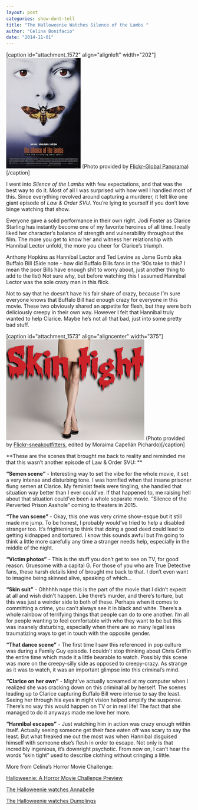 ```yaml
---
layout: post
categories: show-dont-tell
title: "The Halloweenie Watches Silence of the Lambs "
author: "Celina Bonifacio"
date: "2014-11-01"
---
```


\[caption id="attachment\_1572" align="alignleft" width="202"\][![(Photo provided by Flickr-Global Panorama)](images/silenceofthelambs-202x300.jpg)](http://www.thehighscreen.com/wp-content/uploads/2014/10/silenceofthelambs.jpg) (Photo provided by [Flickr-Global Panorama](http://www.flickr.com/photos/121483302@N02/14189819697/in/photolist-3JBPA8-9xPEkv-7Xi13b-8SUiJM-j8kjpg-fAAGCW-cUFPU-4nyGVL-8QoHJH-c76ru7-pAEP7R-65jD2v-FBgAS-Sn28-7jRcxP-V8Uz-c76rwW-9Vu9vN-4Seefw-72MjeE-2xw3z3-nBUx2K-Gai6L-8UhE2D-96GoKm-3bTGa7-8AE6uH-bnfDY-o4n9QT-gsM9oa-ppTzVg-2H4dTe-bnfDX-bnfVH-47mEtF-LBn9g-p8owkP-a3au6X-57tEeP-ppRWDw-6z7u7C-oWwUiU-7fm4io-grM6BL-4oySE5-62Sy7M-6fsAvN-81YhmH-595vJD-h9GyFm))\[/caption\]

I went into _Silence of the Lambs_ with few expectations, and that was the best way to do it. Most of all I was surprised with how well I handled most of this. Since everything revolved around capturing a murderer, it felt like one giant episode of _Law & Order SVU_. You’re lying to yourself if you don’t love binge watching that show. 

Everyone gave a solid performance in their own right. Jodi Foster as Clarice Starling has instantly become one of my favorite heroines of all time. I really liked her character’s balance of strength and vulnerability throughout the film. The more you get to know her and witness her relationship with Hannibal Lector unfold, the more you cheer for Clarice’s triumph. 

Anthony Hopkins as Hannibal Lector and Ted Levine as Jame Gumb aka Buffalo Bill (Side note - how did Buffalo Bills fans in the ‘90s take to this? I mean the poor Bills have enough shit to worry about, just another thing to add to the list) Not sure why, but before watching this I assumed Hannibal Lector was the sole crazy man in this flick.

Not to say that he doesn’t have his fair share of crazy, because I’m sure everyone knows that Buffalo Bill had enough crazy for everyone in this movie. These two obviously shared an appetite for flesh, but they were both deliciously creepy in their own way. However I felt that Hannibal truly wanted to help Clarice. Maybe he’s not all that bad, just into some pretty bad stuff. 

\[caption id="attachment\_1573" align="aligncenter" width="375"\][![skintight](images/skintight.jpg)](http://www.thehighscreen.com/wp-content/uploads/2014/10/skintight.jpg) (Photo provided by [Flickr-sneakoutfitters](http://www.flickr.com/photos/60873056@N03/8590999856/in/photolist-e6a7Xb-4KWMFy-9vRNKL-9vNLix-njEL5V--bwFHaH-bwFHLH-bwFAR8-bwFBaH-bwFBGV-bwFCzR-bwFDLR-bwFB1F-bwFHfe-bwFESk-bwFF4T-bwFEL6-bwFFr8-bwFC9g-bwFGS4-bwFCgZ-nhWxMQ-njEK1F-bwFDnp-bwFAKR-bwFGpn-bwFFd4-bwFCSF-bwFGQt-bwFCBt-bwFECx-bwFG5c-bwFy6B-nhBTj1-bwFHvv-bwFGvD-bwFD46-bwFF6Z-bwFDYc-nhUgBt-nhUf2z-njEHKz-nfRVvU-bwFEk2-bwFEG4-bwFBNt-bwFFYa-bwFF9t-nhBTPu), edited by Moraima Capellán Pichardo)\[/caption\]

**These are the scenes that brought me back to reality and reminded me that this wasn’t another episode of Law & Order SVU: **

**“Semen scene”** - Interesting way to set the vibe for the whole movie, it set a very intense and disturbing tone. I was horrified when that insane prisoner flung semen at Clarice. My feminist feels were tingling, she handled that situation way better than I ever could’ve. If that happened to, me raising hell about that situation could’ve been a whole separate movie. “Silence of the Perverted Prison Asshole” coming to theaters in 2015. 

**“The van scene”** - Okay, this one was very crime show-esque but it still made me jump. To be honest, I probably would’ve tried to help a disabled stranger too. It’s frightening to think that doing a good deed could lead to getting kidnapped and tortured. I know this sounds awful but I’m going to think a little more carefully any time a stranger needs help, especially in the middle of the night. 

**“Victim photos”** - This is the stuff you don’t get to see on TV, for good reason. Gruesome with a capital G. For those of you who are True Detective fans, these harsh details kind of brought me back to that. I don’t even want to imagine being skinned alive, speaking of which…

**“Skin suit”** - Ohhhhh nope this is the part of the movie that I didn’t expect at all and wish didn’t happen. Like there’s murder, and there’s torture, but this was just a weirder side to both of these. Perhaps when it comes to committing a crime, you can’t always see it in black and white. There’s a whole rainbow of terrifying things that people can do to one another. I’m all for people wanting to feel comfortable with who they want to be but this was insanely disturbing, especially when there are so many legal less traumatizing ways to get in touch with the opposite gender. 

**“That dance scene”** - The first time I saw this referenced in pop culture was during a Family Guy episode. I couldn’t stop thinking about Chris Griffin the entire time which made it a little bearable to watch. Possibly this scene was more on the creepy-silly side as opposed to creepy-crazy. As strange as it was to watch, it was an important glimpse into this criminal’s mind. 

**“Clarice on her own”** - Might’ve actually screamed at my computer when I realized she was cracking down on this criminal all by herself. The scenes leading up to Clarice capturing Buffalo Bill were intense to say the least. Seeing her through his eyes in night vision helped amplify the suspense. There’s no way this would happen on TV or in real life! The fact that she managed to do it anyways made me love her more. 

**“Hannibal escapes”** - Just watching him in action was crazy enough within itself. Actually seeing someone get their face eaten off was scary to say the least. But what freaked me out the most was when Hannibal disguised himself with someone else’s flesh in order to escape. Not only is that incredibly ingenious, it’s downright psychotic. From now on, I can’t hear the words “skin tight” used to describe clothing without cringing a little. 



More from Celina’s Horror Movie Challenge:

[Halloweenie: A Horror Movie Challenge Preview](http://www.thehighscreen.com/2014/10/halloweenie-a-horror-movie-challenge-preview/)

[The Halloweenie watches Annabelle](http://www.thehighscreen.com/2014/10/halloweenie-horror-movie-challenge-annabelle/)

[The Halloweenie watches Dumplings](http://www.thehighscreen.com/2014/10/the-halloweenie-watches-dumplings-social-commentary-on-aging-beauty-pressures-for-women/)
